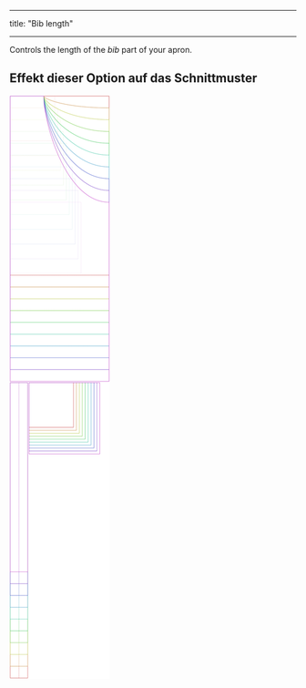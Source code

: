 - - -
title: "Bib length"
- - -

Controls the length of the _bib_ part of your apron.

## Effekt dieser Option auf das Schnittmuster

![This image shows the effect of this option by superimposing several variants that have a different value for this option](albert_biblength_sample.svg "Effect of this option on the pattern")
